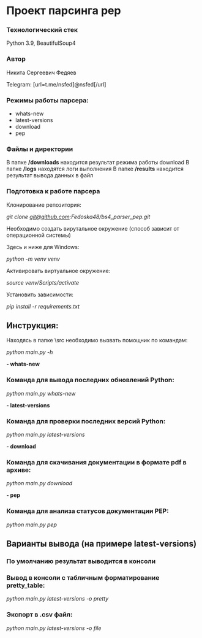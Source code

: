 # Проект парсинга pep

### Технологический стек

Python 3.9, BeautifulSoup4

### Автор

Никита Сергеевич Федяев

Telegram: [url=t.me/nsfed]@nsfed[/url]

### Режимы работы парсера:

- whats-new
- latest-versions
- download
- pep

### Файлы и директории

В папке **/downloads** находится результат режима работы download
В папке **/logs** находятся логи выполнения
В папке **/results** находится результат вывода данных в файл

### Подготовка к работе парсера

Клонирование репозитория:

*git clone git@github.com:Fedoska48/bs4_parser_pep.git*

Необходимо создать вирутальное окружение (способ зависит от операционной системы)

Здесь и ниже для Windows:

*python -m venv venv*

Активировать виртуальное окружение:

*source venv/Scripts/activate*

Установить зависимости:

*pip install -r requirements.txt*

## Инструкция:

Находясь в папке \src необходимо вызвать помощник по командам:

*python main.py -h*

**- whats-new**

### Команда для вывода последних обновлений Python:

*python main.py whats-new*

**- latest-versions**

### Команда для проверки последних версий Python:

*python main.py latest-versions*

**- download**

### Команда для скачивания документации в формате pdf в архиве:

*python main.py download*

**- pep**

### Команда для анализа статусов документации PEP:

*python main.py pep*

## Варианты вывода (на примере latest-versions)

### По умолчанию результат выводится в консоли

### Вывод в консоли с табличным форматирование pretty_table:

*python main.py latest-versions -o pretty*

### Экспорт в .csv файл:

*python main.py latest-versions -o file*
